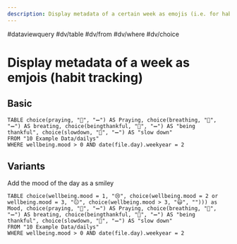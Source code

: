 ```yaml
---
description: Display metadata of a certain week as emojis (i.e. for habit tracking)
---
```

#dataviewquery
#dv/table #dv/from  #dv/where #dv/choice
# Display metadata of a week as emjois (habit tracking)

## Basic 

```dataview
TABLE choice(praying, "💚", "➖") AS Praying, choice(breathing, "💚", "➖") AS breating, choice(beingthankful, "💚", "➖") AS "being thankful", choice(slowdown, "💚", "➖") AS "slow down"
FROM "10 Example Data/dailys"
WHERE wellbeing.mood > 0 AND date(file.day).weekyear = 2
```

## Variants

Add the mood of the day as a smiley
```dataview
TABLE choice(wellbeing.mood = 1, "😢", choice(wellbeing.mood = 2 or wellbeing.mood = 3, "😐", choice(wellbeing.mood > 3, "😃", ""))) as Mood, choice(praying, "💚", "➖") AS Praying, choice(breathing, "💚", "➖") AS breating, choice(beingthankful, "💚", "➖") AS "being thankful", choice(slowdown, "💚", "➖") AS "slow down"
FROM "10 Example Data/dailys"
WHERE wellbeing.mood > 0 AND date(file.day).weekyear = 2
```
